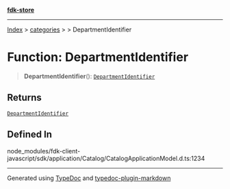 [**fdk-store**](../../../README.md)
***

[Index](../../../API.md) > [categories](../../README.md) > [<internal>](../README.md) > DepartmentIdentifier

# Function: DepartmentIdentifier

> **DepartmentIdentifier**(): [`DepartmentIdentifier`](../type-aliases/type-alias.DepartmentIdentifier.md)

## Returns

[`DepartmentIdentifier`](../type-aliases/type-alias.DepartmentIdentifier.md)

## Defined In

node\_modules/fdk-client-javascript/sdk/application/Catalog/CatalogApplicationModel.d.ts:1234

***
Generated using [TypeDoc](https://typedoc.org/) and [typedoc-plugin-markdown](https://www.npmjs.com/package/typedoc-plugin-markdown)
